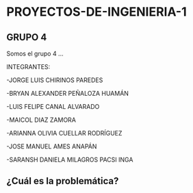 # PROYECTOS-DE-INGENIERIA-1
## **GRUPO 4**



Somos el grupo 4 ... 

INTEGRANTES:

-JORGE LUIS CHIRINOS PAREDES

-BRYAN ALEXANDER PEÑALOZA HUAMÁN

-LUIS FELIPE CANAL ALVARADO

-MAICOL DIAZ ZAMORA

-ARIANNA OLIVIA CUELLAR RODRÍGUEZ

-JOSE MANUEL AMES ANAPÁN

-SARANSH DANIELA MILAGROS PACSI INGA

## ¿Cuál es la problemática?
